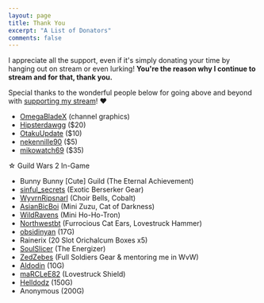 ```yaml
---
layout: page
title: Thank You
excerpt: "A List of Donators"
comments: false
---
```


I appreciate all the support, even if it's simply donating your time by hanging out on stream or even lurking! **You're the reason why I continue to stream and for that, thank you.**

Special thanks to the wonderful people below for going above and beyond with [supporting my stream](https://www.twitchalerts.com/donate/ahikocake)! ♥

- [OmegaBladeX](http://twitch.tv/omegabladex) (channel graphics)
- [Hipsterdawgg](http://twitch.tv/hipsterdawgg) ($20)
- [OtakuUpdate](http://twitch.tv/otakuupdate) ($10)
- [nekennille90](http://twitch.tv/nekennille90) ($5)
- [mikowatch69](http://twitch.tv/mikowatch69) ($35)

☆ Guild Wars 2 In-Game

- Bunny Bunny [Cute] Guild (The Eternal Achievement)
- [sinful_secrets](http://twitch.tv/sinful_secrets) (Exotic Berserker Gear)
- [WyvrnRipsnarl](http://twitch.tv/wyvrnripsnarl) (Choir Bells, Cobalt)
- [AsianBicBoi](http://twitch.tv/asianbicboi) (Mini Zuzu, Cat of Darkness)
- [WildRavens](http://twitch.tv/wildravens) (Mini Ho-Ho-Tron)
- [Northwestbt](http://twitch.tv/northwestbt) (Furrocious Cat Ears, Lovestruck Hammer)
- [obsidinyan](http://twitch.tv/obsidinyan) (17G)
- Rainerix (20 Slot Orichalcum Boxes x5)
- [SoulSlicer](http://twitch.tv/soulslicer) (The Energizer)
- [ZedZebes](http://twitch.tv/zedzebes) (Full Soldiers Gear & mentoring me in WvW)
- [Aldodin](http://twitch.tv/aldodin) (10G)
- [maRCLeE82](http://twitch.tv/maRCLeE82) (Lovestruck Shield)
- [Helldodz](http://twitch.tv/helldodz) (150G)
- Anonymous (200G)
